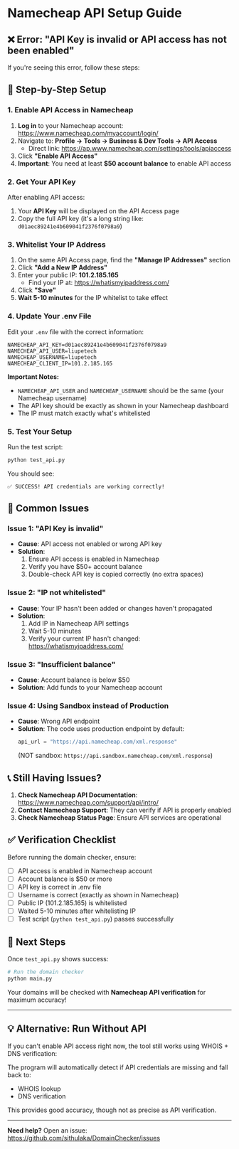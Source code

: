# Namecheap API Setup Guide

## ❌ Error: "API Key is invalid or API access has not been enabled"

If you're seeing this error, follow these steps:

## 🔧 Step-by-Step Setup

### 1. Enable API Access in Namecheap

1. **Log in** to your Namecheap account: https://www.namecheap.com/myaccount/login/
2. Navigate to: **Profile → Tools → Business & Dev Tools → API Access**
   - Direct link: https://ap.www.namecheap.com/settings/tools/apiaccess
3. Click **"Enable API Access"**
4. **Important**: You need at least **$50 account balance** to enable API access

### 2. Get Your API Key

After enabling API access:

1. Your **API Key** will be displayed on the API Access page
2. Copy the full API key (it's a long string like: `d01aec89241e4b609041f2376f0798a9`)

### 3. Whitelist Your IP Address

1. On the same API Access page, find the **"Manage IP Addresses"** section
2. Click **"Add a New IP Address"**
3. Enter your public IP: **101.2.185.165**
   - Find your IP at: https://whatismyipaddress.com/
4. Click **"Save"**
5. **Wait 5-10 minutes** for the IP whitelist to take effect

### 4. Update Your .env File

Edit your `.env` file with the correct information:

```env
NAMECHEAP_API_KEY=d01aec89241e4b609041f2376f0798a9
NAMECHEAP_API_USER=liupetech
NAMECHEAP_USERNAME=liupetech
NAMECHEAP_CLIENT_IP=101.2.185.165
```

**Important Notes:**
- `NAMECHEAP_API_USER` and `NAMECHEAP_USERNAME` should be the same (your Namecheap username)
- The API key should be exactly as shown in your Namecheap dashboard
- The IP must match exactly what's whitelisted

### 5. Test Your Setup

Run the test script:

```bash
python test_api.py
```

You should see:
```
✅ SUCCESS! API credentials are working correctly!
```

## 🚨 Common Issues

### Issue 1: "API Key is invalid"
- **Cause**: API access not enabled or wrong API key
- **Solution**: 
  1. Ensure API access is enabled in Namecheap
  2. Verify you have $50+ account balance
  3. Double-check API key is copied correctly (no extra spaces)

### Issue 2: "IP not whitelisted"
- **Cause**: Your IP hasn't been added or changes haven't propagated
- **Solution**: 
  1. Add IP in Namecheap API settings
  2. Wait 5-10 minutes
  3. Verify your current IP hasn't changed: https://whatismyipaddress.com/

### Issue 3: "Insufficient balance"
- **Cause**: Account balance is below $50
- **Solution**: Add funds to your Namecheap account

### Issue 4: Using Sandbox instead of Production
- **Cause**: Wrong API endpoint
- **Solution**: The code uses production endpoint by default:
  ```python
  api_url = "https://api.namecheap.com/xml.response"
  ```
  (NOT sandbox: `https://api.sandbox.namecheap.com/xml.response`)

## 📞 Still Having Issues?

1. **Check Namecheap API Documentation**: https://www.namecheap.com/support/api/intro/
2. **Contact Namecheap Support**: They can verify if API is properly enabled
3. **Check Namecheap Status Page**: Ensure API services are operational

## ✅ Verification Checklist

Before running the domain checker, ensure:

- [ ] API access is enabled in Namecheap account
- [ ] Account balance is $50 or more
- [ ] API key is correct in .env file
- [ ] Username is correct (exactly as shown in Namecheap)
- [ ] Public IP (101.2.185.165) is whitelisted
- [ ] Waited 5-10 minutes after whitelisting IP
- [ ] Test script (`python test_api.py`) passes successfully

## 🎯 Next Steps

Once `test_api.py` shows success:

```bash
# Run the domain checker
python main.py
```

Your domains will be checked with **Namecheap API verification** for maximum accuracy!

---

## 💡 Alternative: Run Without API

If you can't enable API access right now, the tool still works using WHOIS + DNS verification:

The program will automatically detect if API credentials are missing and fall back to:
- WHOIS lookup
- DNS verification

This provides good accuracy, though not as precise as API verification.

---

**Need help?** Open an issue: https://github.com/sithulaka/DomainChecker/issues
